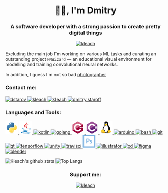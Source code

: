 <h1 align="center">
    🙋‍♂️, I'm Dmitry
</h1>
<h3 align="center">
    A software developer with a strong passion to create pretty digital things
</h3>

<p align="center">
    <a href="https://github.com/ryo-ma/github-profile-trophy">
        <img src="https://github-profile-trophy.vercel.app/?username=kleach&theme=dracula&no-frame=true" alt="kleach" />
    </a>
</p>

Excluding the main job I'm working on various ML tasks and curating an outstanding project `NNWizard` — an educational visual environment for modelling and training convolutional neural networks.

In addition, I guess I'm not so bad [photographer](https://vk.com/modnoe.nazvanie)

<h3 align="left">
    Contact me:
</h3>
<p align="left">
    <a href="https://linkedin.com/in/dstarov" target="blank">
        <img align="center" src="https://cdn.jsdelivr.net/npm/simple-icons@3.0.1/icons/linkedin.svg" alt="dstarov" height="30" width="40" />
    </a>
    <a href="https://vk.me/kleach" target="blank">
        <img align="center" src="https://cdn.jsdelivr.net/npm/simple-icons@3.0.1/icons/vk.svg" alt="kleach" height="30" width="40" />
    </a>
    <a href="https://t.me/kleach" target="blank">
        <img align="center" src="https://cdn.jsdelivr.net/npm/simple-icons@3.0.1/icons/telegram.svg?color=white" alt="kleach" height="30" width="40" />
    </a>
    <a href="https://instagram.com/dmitry.staroff" target="blank">
        <img align="center" src="https://cdn.jsdelivr.net/npm/simple-icons@3.0.1/icons/instagram.svg" alt="dmitry.staroff" height="30" width="40" />
    </a>
</p>

<h3 align="left">
    Languages and Tools:
</h3>
<p align="left">
    <a href="https://www.python.org" target="_blank">
        <img src="https://raw.githubusercontent.com/devicons/devicon/master/icons/python/python-original.svg" alt="python" width="40" height="40"/>
    </a>
    <a href="https://www.java.com" target="_blank">
        <img src="https://raw.githubusercontent.com/devicons/devicon/master/icons/java/java-original.svg" alt="java" width="40" height="40"/>
    </a>
    <a href="https://kotlinlang.org" target="_blank">
        <img src="https://www.vectorlogo.zone/logos/kotlinlang/kotlinlang-icon.svg" alt="kotlin" width="40" height="40"/>
    </a>
    <a href="https://golang.org/" target="_blank">
        <img src="https://www.vectorlogo.zone/logos/golang/golang-icon.svg" alt="golang" width="40" height="40"/>
    </a>
    <a href="https://www.w3schools.com/cpp/" target="_blank">
        <img src="https://raw.githubusercontent.com/devicons/devicon/master/icons/cplusplus/cplusplus-original.svg" alt="cplusplus" width="40" height="40"/>
    </a>
    <a href="https://www.w3schools.com/cs/" target="_blank">
        <img src="https://raw.githubusercontent.com/devicons/devicon/master/icons/csharp/csharp-original.svg" alt="csharp" width="40" height="40"/>
    </a>
    <a href="https://www.linux.org/" target="_blank">
        <img src="https://raw.githubusercontent.com/devicons/devicon/master/icons/linux/linux-original.svg" alt="linux" width="40" height="40"/>
    </a>
    <a href="https://www.arduino.cc/" target="_blank">
        <img src="https://cdn.worldvectorlogo.com/logos/arduino-1.svg" alt="arduino" width="40" height="40"/>
    </a>
    <a href="https://www.gnu.org/software/bash/" target="_blank">
        <img src="https://www.vectorlogo.zone/logos/gnu_bash/gnu_bash-icon.svg" alt="bash" width="40" height="40"/>
    </a>
    <a href="https://git-scm.com/" target="_blank">
        <img src="https://www.vectorlogo.zone/logos/git-scm/git-scm-icon.svg" alt="git" width="40" height="40"/>
    </a>
    <a href="https://www.qt.io/" target="_blank">
        <img src="https://upload.wikimedia.org/wikipedia/commons/0/0b/Qt_logo_2016.svg" alt="qt" width="40" height="40"/>
    </a>
    <a href="https://www.tensorflow.org" target="_blank">
        <img src="https://www.vectorlogo.zone/logos/tensorflow/tensorflow-icon.svg" alt="tensorflow" width="40" height="40"/>
    </a>
    <a href="https://unity.com/" target="_blank">
        <img src="https://www.vectorlogo.zone/logos/unity3d/unity3d-icon.svg" alt="unity" width="40" height="40"/> 
    </a>
    <a href="https://travis-ci.org" target="_blank">
        <img src="https://www.vectorlogo.zone/logos/travis-ci/travis-ci-icon.svg" alt="travisci" width="40" height="40"/>
    </a>
    <a href="https://www.photoshop.com/en" target="_blank">
        <img src="https://raw.githubusercontent.com/devicons/devicon/master/icons/photoshop/photoshop-line.svg" alt="photoshop" width="40" height="40"/>
    </a>
    <a href="https://www.adobe.com/in/products/illustrator.html" target="_blank">
        <img src="https://www.vectorlogo.zone/logos/adobe_illustrator/adobe_illustrator-icon.svg" alt="illustrator" width="40" height="40"/>
    </a>
    <a href="https://www.adobe.com/products/xd.html" target="_blank">
        <img src="https://cdn.worldvectorlogo.com/logos/adobe-xd.svg" alt="xd" width="40" height="40"/>
    </a>
    <a href="https://www.figma.com/" target="_blank">
        <img src="https://www.vectorlogo.zone/logos/figma/figma-icon.svg" alt="figma" width="40" height="40"/> 
    </a>
    <a href="https://www.blender.org/" target="_blank">
        <img src="https://download.blender.org/branding/community/blender_community_badge_white.svg" alt="blender" width="40" height="40"/>
    </a>
</p>

![Kleach's github stats](https://github-readme-stats.vercel.app/api?username=kleach&show_icons=true&count_private=true&theme=dracula&include_all_commits=true&hide_border=true)
![Top Langs](https://github-readme-stats.vercel.app/api/top-langs?username=kleach&show_icons=true&&theme=dracula&langs_count=10&layout=compact&hide=c%23,jupyter%20notebook,hlsl,shaderLab,antlr,batchfile&hide_border=true)

<div align="center">
    <h3>
        Support me:
    </h3>
    <p>
        <a href="https://www.buymeacoffee.com/kleach">
            <img src="https://cdn.buymeacoffee.com/buttons/v2/default-red.png" height="50" width="210" alt="kleach" />
        </a>
    </p>
</div>
